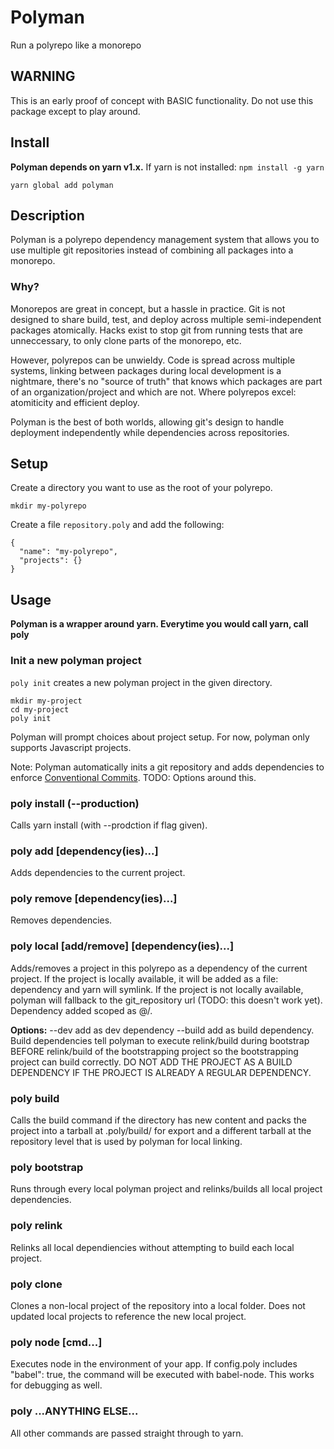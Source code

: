 # Polyman
Run a polyrepo like a monorepo

## WARNING
This is an early proof of concept with BASIC functionality. Do not use this package except to play around.

## Install
**Polyman depends on yarn v1.x.** If yarn is not installed: ```npm install -g yarn```
```
yarn global add polyman
```

## Description
Polyman is a polyrepo dependency management system that allows you to use multiple git repositories instead of combining all packages into a monorepo.

### Why?
Monorepos are great in concept, but a hassle in practice. Git is not designed to share build, test, and deploy across multiple semi-independent packages atomically. Hacks exist to stop git from running tests that are unneccessary, to only clone parts of the monorepo, etc.

However, polyrepos can be unwieldy. Code is spread across multiple systems, linking between packages during local development is a nightmare, there's no "source of truth" that knows which packages are part of an organization/project and which are not. Where polyrepos excel: atomiticity and efficient deploy.

Polyman is the best of both worlds, allowing git's design to handle deployment independently while dependencies across repositories.

## Setup
Create a directory you want to use as the root of your polyrepo.
```
mkdir my-polyrepo
```
Create a file ```repository.poly``` and add the following:
```
{
  "name": "my-polyrepo",
  "projects": {}
}
```

## Usage
**Polyman is a wrapper around yarn. Everytime you would call yarn, call poly**

### Init a new polyman project
```poly init``` creates a new polyman project in the given directory.
```
mkdir my-project
cd my-project
poly init
```
Polyman will prompt choices about project setup. For now, polyman only supports Javascript projects.

Note: Polyman automatically inits a git repository and adds dependencies to enforce [Conventional Commits](https://www.conventionalcommits.org/en/v1.0.0/). TODO: Options around this.

### poly install (--production)
Calls yarn install (with --prodction if flag given).

### poly add [dependency(ies)...]
Adds dependencies to the current project.

### poly remove [dependency(ies)...]
Removes dependencies.

### poly local [add/remove] [dependency(ies)...]
Adds/removes a project in this polyrepo as a dependency of the current project. If the project is locally available, it will be added as a file: dependency and yarn will symlink. If the project is not locally available, polyman will fallback to the git_repository url (TODO: this doesn't work yet). Dependency added scoped as @<my repository name>/<project>.

**Options:**
--dev add as dev dependency
--build add as build dependency. Build dependencies tell polyman to execute relink/build during bootstrap BEFORE relink/build of the bootstrapping project so the bootstrapping project can build correctly. DO NOT ADD THE PROJECT AS A BUILD DEPENDENCY IF THE PROJECT IS ALREADY A REGULAR DEPENDENCY.

### poly build
Calls the build command if the directory has new content and packs the project into a tarball at .poly/build/ for export and a different tarball at the repository level that is used by polyman for local linking.

### poly bootstrap
Runs through every local polyman project and relinks/builds all local project dependencies.

### poly relink
Relinks all local dependiencies without attempting to build each local project.

### poly clone
Clones a non-local project of the repository into a local folder. Does not updated local projects to reference the new local project.

### poly node [cmd...]
Executes node in the environment of your app. If config.poly includes "babel": true, the command will be executed with babel-node. This works for debugging as well.

### poly ...ANYTHING ELSE...
All other commands are passed straight through to yarn.
